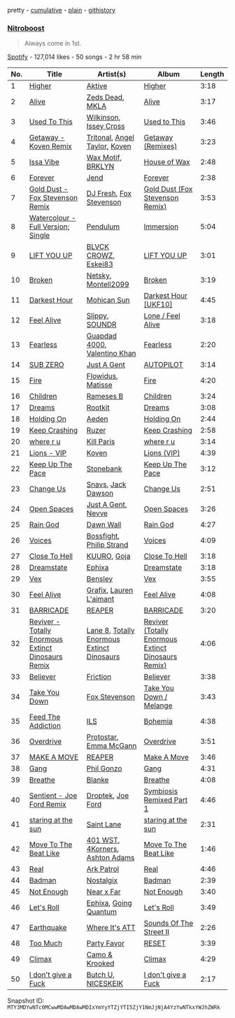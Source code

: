 pretty - [cumulative](/playlists/cumulative/37i9dQZF1DWWpHR8v2FGW4.md) - [plain](/playlists/plain/37i9dQZF1DWWpHR8v2FGW4) - [githistory](https://github.githistory.xyz/mackorone/spotify-playlist-archive/blob/main/playlists/plain/37i9dQZF1DWWpHR8v2FGW4)

### [Nitroboost](https://open.spotify.com/playlist/37i9dQZF1DWWpHR8v2FGW4)

> Always come in 1st.

[Spotify](https://open.spotify.com/user/spotify) - 127,014 likes - 50 songs - 2 hr 58 min

| No. | Title | Artist(s) | Album | Length |
|---|---|---|---|---|
| 1 | [Higher](https://open.spotify.com/track/1dHW6MypbqYUzRXAItBQ07) | [Aktive](https://open.spotify.com/artist/7gWmjYSqrYyY3h2ATvP87g) | [Higher](https://open.spotify.com/album/54UV4KhjOJbdHqkL1PO4mb) | 3:18 |
| 2 | [Alive](https://open.spotify.com/track/5bFuHlXKw66Uu2cHKn5bf8) | [Zeds Dead](https://open.spotify.com/artist/67qogtRNI0GjUr8PlaG6Zh), [MKLA](https://open.spotify.com/artist/57Vnemieu10x71jR2UWc4o) | [Alive](https://open.spotify.com/album/424AkXXKYZsnsoiBrW64oh) | 3:17 |
| 3 | [Used To This](https://open.spotify.com/track/6IlL9Xlnm0Oq6wXSe6TH9v) | [Wilkinson](https://open.spotify.com/artist/6m8itYST9ADjBIYevXSb1r), [Issey Cross](https://open.spotify.com/artist/5QrV5Vr4KdsyKtifvD6X1U) | [Used to This](https://open.spotify.com/album/48vV65b1zjT4lCeO5MplHm) | 3:46 |
| 4 | [Getaway \- Koven Remix](https://open.spotify.com/track/10EpXLXKHmNSVKvX7A5hg8) | [Tritonal](https://open.spotify.com/artist/521qvhdobR0GzhvU6TFw76), [Angel Taylor](https://open.spotify.com/artist/6D5xkX8ecb4bGccXqtDI63), [Koven](https://open.spotify.com/artist/3UCbp6D1lvILlxRJT9LnFa) | [Getaway \(Remixes\)](https://open.spotify.com/album/1pCddf4xbF2oOYFXTOZzDS) | 3:23 |
| 5 | [Issa Vibe](https://open.spotify.com/track/2I5faAdg3IZbd6HEn6Blfz) | [Wax Motif](https://open.spotify.com/artist/7zm3aSdmGiOkTt0aZFSO8R), [BRKLYN](https://open.spotify.com/artist/0sSB3cIRBuBGa1UXLsQtaw) | [House of Wax](https://open.spotify.com/album/3ULXB8LP4xjSHoC5Su2ZMW) | 2:48 |
| 6 | [Forever](https://open.spotify.com/track/0gKtM9aX5GGo1Kg0Zrwb8b) | [Jend](https://open.spotify.com/artist/56WlN4e9YbaEI8KdXaFgTN) | [Forever](https://open.spotify.com/album/6r4rwrTK0YafCqrtlk2tyl) | 2:38 |
| 7 | [Gold Dust \- Fox Stevenson Remix](https://open.spotify.com/track/2rCM9E5gZK2YRiIClGsGpu) | [DJ Fresh](https://open.spotify.com/artist/6r20qOqY7qDWI0PPTxVMlC), [Fox Stevenson](https://open.spotify.com/artist/2BQWHuvxG4kMYnfghdaCIy) | [Gold Dust \(Fox Stevenson Remix\)](https://open.spotify.com/album/1b5Wr7LLfuuHgimQVQRaUP) | 3:53 |
| 8 | [Watercolour \- Full Version; Single](https://open.spotify.com/track/5ami95W9OOWQPwrBb5tud5) | [Pendulum](https://open.spotify.com/artist/7MqnCTCAX6SsIYYdJCQj9B) | [Immersion](https://open.spotify.com/album/3XtEGVx9uh7J46nBzEc1VS) | 5:04 |
| 9 | [LIFT YOU UP](https://open.spotify.com/track/2BRLxNhZT3HEKRINTCDBcm) | [BLVCK CROWZ](https://open.spotify.com/artist/6uotnBX5ysB2Y2FIE6FbPg), [Eskei83](https://open.spotify.com/artist/2mwfx4gHhYVlrKjhEM5Q3R) | [LIFT YOU UP](https://open.spotify.com/album/4fkJqKBzqdWEZ7tE0rhXKp) | 3:01 |
| 10 | [Broken](https://open.spotify.com/track/1J4EgK0zwGuLbZT9UBxtfn) | [Netsky](https://open.spotify.com/artist/5TgQ66WuWkoQ2xYxaSTnVP), [Montell2099](https://open.spotify.com/artist/47MGg5VHBSS5yHRuMGt6b0) | [Broken](https://open.spotify.com/album/6k7ydahJXGQVdNPYPFfWTx) | 3:19 |
| 11 | [Darkest Hour](https://open.spotify.com/track/6DJV0w34C2GAuKQqXzfHfy) | [Mohican Sun](https://open.spotify.com/artist/7LzWa2AUty3RU0znyhG70N) | [Darkest Hour \[UKF10\]](https://open.spotify.com/album/1ORtzV8YvS9ZZCDde8V3Vh) | 4:45 |
| 12 | [Feel Alive](https://open.spotify.com/track/28kPohGGsDT7hbOZVhpB8j) | [Slippy](https://open.spotify.com/artist/3gxGPuGK6DOpv7XVp8V6jG), [SOUNDR](https://open.spotify.com/artist/0YnlfML5Nu6DrpCshXMH0X) | [Lone / Feel Alive](https://open.spotify.com/album/0frTSsh3FnxkCVF4NcNANG) | 3:18 |
| 13 | [Fearless](https://open.spotify.com/track/7pDUFFF3J4WEu1aZMW4M4b) | [Guapdad 4000](https://open.spotify.com/artist/0NcPKaSNIHAM2RfioH9vMT), [Valentino Khan](https://open.spotify.com/artist/0deIjoDjl9g9Zpw0sCIOHh) | [Fearless](https://open.spotify.com/album/2foovL6UaCvp5QR72qdm72) | 2:20 |
| 14 | [SUB ZERO](https://open.spotify.com/track/72VyFG8WRK6CeV3ToXccOm) | [Just A Gent](https://open.spotify.com/artist/1kwGj7uDO5WXVXtQLvGJr0) | [AUTOPILOT](https://open.spotify.com/album/72LShUJi8Na0lmTzni1O6c) | 3:14 |
| 15 | [Fire](https://open.spotify.com/track/31OGLSOWrnr6ufgKHq23Sl) | [Flowidus](https://open.spotify.com/artist/410Yzyq0DmhJImIxqy5wOC), [Matisse](https://open.spotify.com/artist/23htNRZZo1AaSgRb8ZULJV) | [Fire](https://open.spotify.com/album/53PK2MPBcD2Z3umLA3DhX3) | 4:20 |
| 16 | [Children](https://open.spotify.com/track/1K6gyNdEjiap8P5IBELG6t) | [Rameses B](https://open.spotify.com/artist/06EfEcjc0vdvI6VNL0soIO) | [Children](https://open.spotify.com/album/3VHyFwqhGMqx4BlQ3fmchL) | 3:24 |
| 17 | [Dreams](https://open.spotify.com/track/7HOeuULGsJMkZ20gZlrMZr) | [Rootkit](https://open.spotify.com/artist/01olvHW7uzIInQx9VTNuJm) | [Dreams](https://open.spotify.com/album/1RccSdAkSfnHnNLC05Z7xi) | 3:08 |
| 18 | [Holding On](https://open.spotify.com/track/4iBXsLZwRBV2qwiz29s5by) | [Aeden](https://open.spotify.com/artist/2WIFU5KpTGyYWZs039dQPn) | [Holding On](https://open.spotify.com/album/4KLxuKqdInrzo8HEPGUgTo) | 2:44 |
| 19 | [Keep Crashing](https://open.spotify.com/track/3w752Se1mkiTtMqAeoli1y) | [Ruzer](https://open.spotify.com/artist/09mAGI8RIblTO46vN2FQaq) | [Keep Crashing](https://open.spotify.com/album/4tjTuXsc7Icjn6hg9JZyOg) | 2:58 |
| 20 | [where r u](https://open.spotify.com/track/6OiOs0sxOk3vxuEjFBwAhn) | [Kill Paris](https://open.spotify.com/artist/6BNaPZdAIZAJnbgJRiZz2w) | [where r u](https://open.spotify.com/album/2F2609uOxkhgnd6OysbbU4) | 3:14 |
| 21 | [Lions \- VIP](https://open.spotify.com/track/5nDxkmW3YrWh6KfSMXcIKQ) | [Koven](https://open.spotify.com/artist/3UCbp6D1lvILlxRJT9LnFa) | [Lions \(VIP\)](https://open.spotify.com/album/11yUbbKozNofq5fixsJnPh) | 4:39 |
| 22 | [Keep Up The Pace](https://open.spotify.com/track/359dqboVug8CoRUE8WNVGf) | [Stonebank](https://open.spotify.com/artist/4lC8Q0azW5ij2e1skZo377) | [Keep Up The Pace](https://open.spotify.com/album/5ZQxUv5wcWLpobKa9lIPc4) | 3:12 |
| 23 | [Change Us](https://open.spotify.com/track/6SfsL6v65hiJwS0clxWsw5) | [Snavs](https://open.spotify.com/artist/4xFadP7L1YVwVSjDDfjKjM), [Jack Dawson](https://open.spotify.com/artist/2UrCf8LmvXFfXAR0HtGkSx) | [Change Us](https://open.spotify.com/album/2aHsYsKRe868FXbHlo9WZu) | 2:51 |
| 24 | [Open Spaces](https://open.spotify.com/track/2TXNzTUp1KMUMD7pYMWkCY) | [Just A Gent](https://open.spotify.com/artist/1kwGj7uDO5WXVXtQLvGJr0), [Nevve](https://open.spotify.com/artist/3RTklnRcfHgkQJwFpgOq3t) | [Open Spaces](https://open.spotify.com/album/7mBvMl2VpFS77P9nfY3gUt) | 3:26 |
| 25 | [Rain God](https://open.spotify.com/track/7prqZ9Le5L0z6DRYcnhghP) | [Dawn Wall](https://open.spotify.com/artist/6gnohqGISFUVpTSqT3TtiO) | [Rain God](https://open.spotify.com/album/58VdvkSadgJzRY7CX9qj1Y) | 4:27 |
| 26 | [Voices](https://open.spotify.com/track/3vYK1bhhuFglF2ucREX4jO) | [Bossfight](https://open.spotify.com/artist/1fILrc9B34DjHxSMkJmyBN), [Philip Strand](https://open.spotify.com/artist/1hII0FUxBvpT7bnuS7TQ6q) | [Voices](https://open.spotify.com/album/1zktHQjfwzgp9x4krbKtJt) | 4:09 |
| 27 | [Close To Hell](https://open.spotify.com/track/6tSa72Ivd9ltEV9qJsQTfw) | [KUURO](https://open.spotify.com/artist/5mVWu2Ofpm2mlEpuMm3b4Q), [Goja](https://open.spotify.com/artist/2Gy4HwdmVmRPWDBQO3lw3d) | [Close To Hell](https://open.spotify.com/album/5L0lzeDFIl1qMSO4T0sZBC) | 3:18 |
| 28 | [Dreamstate](https://open.spotify.com/track/4WOYAnPBe0qqlgcVAPLCd8) | [Ephixa](https://open.spotify.com/artist/7xYcJfhrRx9Iv8smhoEibc) | [Dreamstate](https://open.spotify.com/album/3GSBcowmQxTWGiBOc4zJwh) | 3:18 |
| 29 | [Vex](https://open.spotify.com/track/5EYmCZ7F6sA7fVhNhkAMf1) | [Bensley](https://open.spotify.com/artist/3SfEKS85dj9v75ROsWJSiL) | [Vex](https://open.spotify.com/album/76zmqdpTOItu1E4PXhgCML) | 3:55 |
| 30 | [Feel Alive](https://open.spotify.com/track/40w9Ww6zBhxQ7WZz2owEwX) | [Grafix](https://open.spotify.com/artist/27YdXZOMLqvxI2pB5GyqyY), [Lauren L'aimant](https://open.spotify.com/artist/2M2QzPADSybcVig2CBTcFJ) | [Feel Alive](https://open.spotify.com/album/45j86M3d2PYo2trc8MoEW3) | 4:08 |
| 31 | [BARRICADE](https://open.spotify.com/track/4AIzFOYepFcCxtyejppv6C) | [REAPER](https://open.spotify.com/artist/24kY0bUku58QhWv5WFFXaf) | [BARRICADE](https://open.spotify.com/album/04Eqt1g20KVoSB4Xif8Frq) | 3:20 |
| 32 | [Reviver \- Totally Enormous Extinct Dinosaurs Remix](https://open.spotify.com/track/0LAOGIAFvEnMnzrO5oaAb5) | [Lane 8](https://open.spotify.com/artist/27gtK7m9vYwCyJ04zz0kIb), [Totally Enormous Extinct Dinosaurs](https://open.spotify.com/artist/0g3NiCRhEv7M4SEDMrpItN) | [Reviver \(Totally Enormous Extinct Dinosaurs Remix\)](https://open.spotify.com/album/08fGtbr8PDy84u2KRrNuXS) | 4:06 |
| 33 | [Believer](https://open.spotify.com/track/0KuvjeKpXNK6fMPsnpJ0cm) | [Friction](https://open.spotify.com/artist/5xdizdgbQQvGAgAolGhpXr) | [Believer](https://open.spotify.com/album/09539Dh2pzs6OmoWsXFtFH) | 3:38 |
| 34 | [Take You Down](https://open.spotify.com/track/4bJpdznQXEeRE1xrn69nMU) | [Fox Stevenson](https://open.spotify.com/artist/2BQWHuvxG4kMYnfghdaCIy) | [Take You Down / Melange](https://open.spotify.com/album/0cBF66VT43qWDEKFQ7qjOq) | 3:43 |
| 35 | [Feed The Addiction](https://open.spotify.com/track/1nqUi4wKalk5jFoFfQET2n) | [ILS](https://open.spotify.com/artist/5IS3dbDJPbnJBUEjQdJhPF) | [Bohemia](https://open.spotify.com/album/14Nq4D67l9s1biXa9t575G) | 4:38 |
| 36 | [Overdrive](https://open.spotify.com/track/3zSiHJI0ZCidNR8ygDXQGh) | [Protostar](https://open.spotify.com/artist/0n8nGcgKnLHVv106g3AfnH), [Emma McGann](https://open.spotify.com/artist/7i99rgVJyrVbho0pfVUtzF) | [Overdrive](https://open.spotify.com/album/09r2n9j4tHxMPuCXYdzXBG) | 3:51 |
| 37 | [MAKE A MOVE](https://open.spotify.com/track/3iXf7W37Yetv36gTgDlZ93) | [REAPER](https://open.spotify.com/artist/24kY0bUku58QhWv5WFFXaf) | [Make A Move](https://open.spotify.com/album/7y82PxGmIMKNyCmZvRbqIa) | 3:46 |
| 38 | [Gang](https://open.spotify.com/track/1HYIxT29a0gtzhqGjVQule) | [Phil Gonzo](https://open.spotify.com/artist/5MOUpeSR9eHImHFNg78RCU) | [Gang](https://open.spotify.com/album/644tRu2KsOn25hE87qFsEf) | 4:31 |
| 39 | [Breathe](https://open.spotify.com/track/6Ijgotp139ahnNIFw4Vr1N) | [Blanke](https://open.spotify.com/artist/59Yq0xrABEihHANsfo9QMT) | [Breathe](https://open.spotify.com/album/01vOZOM0KgJatj9mpoVhdh) | 4:08 |
| 40 | [Sentient \- Joe Ford Remix](https://open.spotify.com/track/37tWPZAM7MJwB3l4bbuLG8) | [Droptek](https://open.spotify.com/artist/4Pn0zmbERg32YIOjl2nOQf), [Joe Ford](https://open.spotify.com/artist/32rwroseSEZ7dEwooAUikF) | [Symbiosis Remixed Part 1](https://open.spotify.com/album/4Ms4XIRdvfXibLNhtvqs0U) | 4:46 |
| 41 | [staring at the sun](https://open.spotify.com/track/0wdRyHfJO0bFpfucQ2I3nL) | [Saint Lane](https://open.spotify.com/artist/4M0vvoQACWxLNrLVrx3MWX) | [staring at the sun](https://open.spotify.com/album/201ZOCobiWNDSwZ1DXLKCZ) | 2:31 |
| 42 | [Move To The Beat Like](https://open.spotify.com/track/4NVvx8aXIqxj2Pm0E4senX) | [401 WST](https://open.spotify.com/artist/5wuaDFXpmEuasEnBVSDLqQ), [4Korners](https://open.spotify.com/artist/3OkT1SRceq0PfwGWmTvFab), [Ashton Adams](https://open.spotify.com/artist/3bZea9sKoCDVDY4hwfgo4X) | [Move To The Beat Like](https://open.spotify.com/album/4zOJRnSALdyW2xpQAshRip) | 1:46 |
| 43 | [Real](https://open.spotify.com/track/10ln7FMO9lBbSBR5P2btE7) | [Ark Patrol](https://open.spotify.com/artist/3zaxUd86U92CdZkNa6NUo9) | [Real](https://open.spotify.com/album/6TMNSDP3qAOI8Vz9SgPK9p) | 4:46 |
| 44 | [Badman](https://open.spotify.com/track/02teKCLbOxKUIVg7DPoWCE) | [Nostalgix](https://open.spotify.com/artist/6CarTAUaWnQb6bp7yjP0Zz) | [Badman](https://open.spotify.com/album/3rTuLnXYLDhVJ0ox9oGHot) | 2:39 |
| 45 | [Not Enough](https://open.spotify.com/track/1dEud4LT7T7Yd7KMpo8Qz2) | [Near x Far](https://open.spotify.com/artist/3jHNFPilH4sebvSIGwdSmG) | [Not Enough](https://open.spotify.com/album/7Gy36oXepehl2yyRmhBsSb) | 3:40 |
| 46 | [Let's Roll](https://open.spotify.com/track/35lF14PODtapsReNYnN6D9) | [Ephixa](https://open.spotify.com/artist/7xYcJfhrRx9Iv8smhoEibc), [Going Quantum](https://open.spotify.com/artist/14XqctcPu0lzQjrUZ06Tsn) | [Let's Roll](https://open.spotify.com/album/6NF7Hsl2Z64odMfXKMHLpY) | 3:49 |
| 47 | [Earthquake](https://open.spotify.com/track/68KMOVytW0PxjJvTn5cJCU) | [Where It's ATT](https://open.spotify.com/artist/6sMtJ7VjiMiflyZCnTxEcD) | [Sounds Of The Street II](https://open.spotify.com/album/3p9VrC6M4nQgyilWukfOhG) | 2:26 |
| 48 | [Too Much](https://open.spotify.com/track/2fBImyKfTG6MTIZwqGhnpo) | [Party Favor](https://open.spotify.com/artist/7yPPzu5UdAK7yagQqjEZQm) | [RESET](https://open.spotify.com/album/4rpqjEDrwQlWPrzkW47bJK) | 3:39 |
| 49 | [Climax](https://open.spotify.com/track/4kAKNNDn9SJu97NQ9vuMik) | [Camo & Krooked](https://open.spotify.com/artist/2N8IPNZTiNo3nj4mreOlHU) | [Climax](https://open.spotify.com/album/5HuiKWU9kTp3H4hE4m4UVQ) | 4:29 |
| 50 | [I don't give a Fuck](https://open.spotify.com/track/7dicq7Osp4mJvqRRFg4EOY) | [Butch U](https://open.spotify.com/artist/6OwRAMGY105QbVOJqNHk0o), [NICESKEIK](https://open.spotify.com/artist/4yP08tX8zhyAQLFZDLLA6D) | [I don't give a Fuck](https://open.spotify.com/album/3qC18tclXE1DFHzQKqTRAM) | 2:17 |

Snapshot ID: `MTY3MDYwNTc0MCwwMDAwMDAwMDIxYmYyYTZjYTI5ZjY1NmJjNjA4YzYwNTkxYWJhZWRk`
